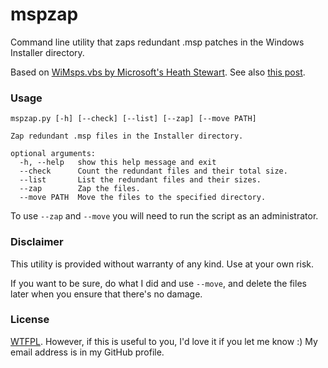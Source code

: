 # mspzap

Command line utility that zaps redundant .msp patches in the Windows Installer directory.

Based on [WiMsps.vbs by Microsoft's Heath Stewart](https://blogs.msdn.microsoft.com/heaths/2007/02/01/how-to-safely-delete-orphaned-patches/). See also [this post](https://www.raymond.cc/blog/safely-delete-unused-msi-and-mst-files-from-windows-installer-folder/).

### Usage

```
mspzap.py [-h] [--check] [--list] [--zap] [--move PATH]

Zap redundant .msp files in the Installer directory.

optional arguments:
  -h, --help   show this help message and exit
  --check      Count the redundant files and their total size.
  --list       List the redundant files and their sizes.
  --zap        Zap the files.
  --move PATH  Move the files to the specified directory.
```

To use `--zap` and `--move` you will need to run the script as an administrator.

### Disclaimer

This utility is provided without warranty of any kind. Use at your own risk.

If you want to be sure, do what I did and use `--move`, and delete the files later when you ensure that there's no damage.

### License

[WTFPL](http://www.wtfpl.net/).
However, if this is useful to you, I'd love it if you let me know :)
My email address is in my GitHub profile.
